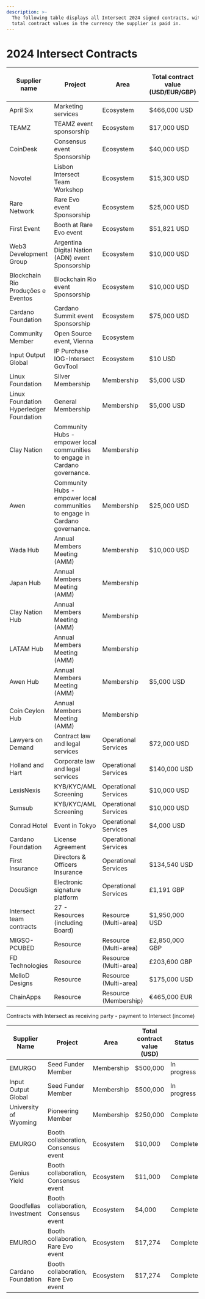 ```yaml
---
description: >-
  The following table displays all Intersect 2024 signed contracts, with the
  total contract values in the currency the supplier is paid in.
---
```


# 2024 Intersect Contracts



<table><thead><tr><th width="178">Supplier name</th><th width="186">Project</th><th width="152">Area</th><th width="147">Total contract value (USD/EUR/GBP)</th><th>Total contract value (ADA)</th><th width="118">Status</th></tr></thead><tbody><tr><td>April Six</td><td>Marketing services</td><td>Ecosystem</td><td>$466,000 USD</td><td></td><td>Complete</td></tr><tr><td>TEAMZ</td><td>TEAMZ event sponsorship</td><td>Ecosystem</td><td>$17,000 USD </td><td></td><td>Complete</td></tr><tr><td>CoinDesk</td><td>Consensus event Sponsorship</td><td>Ecosystem</td><td>$40,000 USD</td><td></td><td>Complete</td></tr><tr><td>Novotel</td><td>Lisbon Intersect Team Workshop</td><td>Ecosystem</td><td>$15,300 USD</td><td></td><td>Closed</td></tr><tr><td>Rare Network </td><td>Rare Evo event Sponsorship</td><td>Ecosystem</td><td>$25,000 USD</td><td></td><td>Complete</td></tr><tr><td>First Event</td><td>Booth at Rare Evo event</td><td>Ecosystem</td><td>$51,821 USD</td><td></td><td>Complete</td></tr><tr><td>Web3 Development Group </td><td>Argentina Digital Nation (ADN) event Sponsorship</td><td>Ecosystem</td><td>$10,000 USD</td><td></td><td>Complete</td></tr><tr><td>Blockchain Rio Produções e Eventos</td><td>Blockchain Rio event Sponsorship</td><td>Ecosystem</td><td>$10,000 USD</td><td></td><td>Complete</td></tr><tr><td>Cardano Foundation</td><td>Cardano Summit event Sponsorship</td><td>Ecosystem</td><td>$75,000 USD</td><td></td><td>Complete</td></tr><tr><td>Community Member</td><td>Open Source event, Vienna</td><td>Ecosystem</td><td></td><td>₳6,250 ADA</td><td>Complete</td></tr><tr><td>Input Output Global</td><td>IP Purchase IOG-Intersect GovTool</td><td>Ecosystem</td><td>$10 USD</td><td></td><td>Complete</td></tr><tr><td>Linux Foundation</td><td>Silver Membership</td><td>Membership</td><td>$5,000 USD</td><td></td><td>In progress</td></tr><tr><td>Linux Foundation Hyperledger Foundation</td><td>General Membership</td><td>Membership</td><td>$5,000 USD</td><td></td><td>In progress</td></tr><tr><td>Clay Nation</td><td>Community Hubs - empower local communities to engage in Cardano governance.</td><td>Membership</td><td></td><td>₳75,758 ADA</td><td>Complete</td></tr><tr><td>Awen</td><td>Community Hubs - empower local communities to engage in Cardano governance.</td><td>Membership</td><td>$25,000 USD</td><td></td><td>Complete</td></tr><tr><td>Wada Hub</td><td>Annual Members Meeting (AMM)</td><td>Membership</td><td>$10,000 USD</td><td></td><td>Complete</td></tr><tr><td>Japan Hub</td><td>Annual Members Meeting (AMM)</td><td>Membership</td><td></td><td>₳28,571 ADA</td><td>Complete</td></tr><tr><td>Clay Nation Hub</td><td>Annual Members Meeting (AMM)</td><td>Membership</td><td></td><td>₳14,286 ADA</td><td>Complete</td></tr><tr><td>LATAM Hub</td><td>Annual Members Meeting (AMM)</td><td>Membership</td><td></td><td>₳29,412 ADA</td><td>Complete</td></tr><tr><td>Awen Hub</td><td>Annual Members Meeting (AMM)</td><td>Membership</td><td>$5,000 USD</td><td></td><td>Complete</td></tr><tr><td>Coin Ceylon Hub</td><td>Annual Members Meeting (AMM)</td><td>Membership</td><td></td><td>₳28,571 ADA</td><td>Complete</td></tr><tr><td>Lawyers on Demand</td><td>Contract law and legal services</td><td>Operational Services</td><td>$72,000 USD</td><td></td><td>Complete</td></tr><tr><td>Holland and Hart</td><td>Corporate law and legal services</td><td>Operational Services</td><td>$140,000 USD</td><td></td><td>Complete</td></tr><tr><td>LexisNexis</td><td>KYB/KYC/AML Screening</td><td>Operational Services</td><td>$10,000 USD</td><td></td><td>Closed</td></tr><tr><td>Sumsub</td><td>KYB/KYC/AML Screening</td><td>Operational Services</td><td>$10,000 USD</td><td></td><td>In progress</td></tr><tr><td>Conrad Hotel</td><td>Event in Tokyo</td><td>Operational Services</td><td>$4,000 USD</td><td></td><td>Complete</td></tr><tr><td>Cardano Foundation</td><td>License Agreement</td><td>Operational Services</td><td></td><td>₳350 ADA</td><td>Complete</td></tr><tr><td>First Insurance</td><td>Directors &#x26; Officers Insurance</td><td>Operational Services</td><td>$134,540 USD</td><td></td><td>Complete</td></tr><tr><td>DocuSign</td><td>Electronic signature platform</td><td>Operational Services</td><td>£1,191 GBP</td><td></td><td>Complete</td></tr><tr><td>Intersect team contracts</td><td>27 - Resources (including Board)</td><td>Resource (Multi-area)</td><td>$1,950,000 USD</td><td></td><td>In Progress</td></tr><tr><td>MIGSO-PCUBED</td><td>Resource</td><td>Resource (Multi-area)</td><td>£2,850,000 GBP</td><td></td><td>In Progress</td></tr><tr><td>FD Technologies</td><td>Resource</td><td>Resource (Multi-area)</td><td>£203,600 GBP</td><td></td><td>Complete</td></tr><tr><td>MelloD Designs</td><td>Resource</td><td>Resource (Multi-area)</td><td>$175,000 USD</td><td></td><td>In Progress</td></tr><tr><td>ChainApps</td><td>Resource</td><td>Resource (Membership)</td><td>€465,000 EUR</td><td></td><td>In Progress</td></tr></tbody></table>

Contracts with Intersect as receiving party - payment to Intersect (income)

<table><thead><tr><th>Supplier Name</th><th width="172">Project</th><th width="120">Area</th><th>Total contract value (USD)</th><th>Status</th></tr></thead><tbody><tr><td>EMURGO</td><td>Seed Funder Member</td><td>Membership</td><td>$500,000</td><td>In progress</td></tr><tr><td>Input Output Global</td><td>Seed Funder Member</td><td>Membership</td><td>$500,000</td><td>In progress</td></tr><tr><td>University of Wyoming</td><td>Pioneering Member</td><td>Membership</td><td>$250,000</td><td>Complete</td></tr><tr><td>EMURGO</td><td>Booth collaboration, Consensus event</td><td>Ecosystem</td><td>$10,000</td><td>Complete</td></tr><tr><td>Genius Yield</td><td>Booth collaboration, Consensus event</td><td>Ecosystem</td><td>$11,000</td><td>Complete</td></tr><tr><td>Goodfellas Investment</td><td>Booth collaboration, Consensus event</td><td>Ecosystem</td><td>$4,000</td><td>Complete</td></tr><tr><td>EMURGO </td><td>Booth collaboration, Rare Evo event</td><td>Ecosystem</td><td>$17,274</td><td>Complete</td></tr><tr><td>Cardano Foundation </td><td>Booth collaboration, Rare Evo event</td><td>Ecosystem</td><td>$17,274</td><td>Complete</td></tr></tbody></table>



